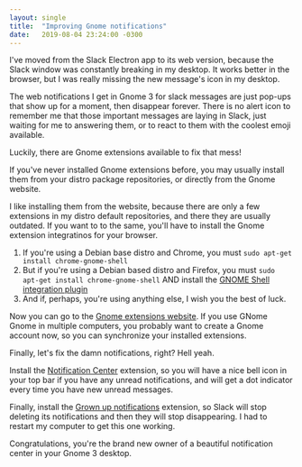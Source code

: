 ```yaml
---
layout: single
title:  "Improving Gnome notifications"
date:   2019-08-04 23:24:00 -0300
---
```

I've moved from the Slack Electron app to its web version, because the Slack window was constantly breaking in my desktop. It works better in the browser, but I was really missing the new message's icon in my desktop.

The web notifications I get in Gnome 3 for slack messages are just pop-ups that show up for a moment, then disappear forever. There is no alert icon to remember me that those important messages are laying in Slack, just waiting for me to answering them, or to react to them with the coolest emoji available.

Luckily, there are Gnome extensions available to fix that mess!

If you've never installed Gnome extensions before, you may usually install them from your distro package repositories, or directly from the Gnome website.

I like installing them from the website, because there are only a few extensions in my distro default repositories, and there they are usually outdated. If you want to to the same, you'll have to  install the Gnome extension integratinos for your browser.

1. If you're using a Debian base distro and Chrome, you must ```sudo apt-get install chrome-gnome-shell```
2. But if you're using a Debian based distro and Firefox, you must ```sudo apt-get install chrome-gnome-shell``` AND install the [GNOME Shell integration plugin][gnome-shell-integration]
3. And if, perhaps, you're using anything else, I wish you the best of luck.

Now you can go to the [Gnome extensions website](https://extensions.gnome.org/). If you use GNome Gnome in multiple computers, you probably want to create a Gnome account now, so you can synchronize your installed extensions.

Finally, let's fix the damn notifications, right? Hell yeah.

Install the [Notification Center](https://extensions.gnome.org/extension/1526/notification-centerselenium-h/) extension, so you will have a nice bell icon in your top bar if you have any unread notifications, and will get a dot indicator every time you have new unread messages.

Finally, install the [Grown up notifications](https://extensions.gnome.org/extension/1335/grown-up-notifications/) extension, so Slack will stop deleting its notifications and then they will stop disappearing. I had to restart my computer to get this one working.

Congratulations, you're the brand new owner of a beautiful notification center in your Gnome 3 desktop.

[gnome-shell-integration]: https://addons.mozilla.org/en-US/firefox/addon/gnome-shell-integration/
[github]: https://github.com/
